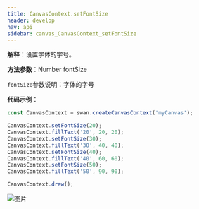 ```yaml
---
title: CanvasContext.setFontSize
header: develop
nav: api
sidebar: canvas_CanvasContext_setFontSize
---
```

 
**解释**：设置字体的字号。

**方法参数**：Number fontSize

`fontSize`参数说明：字体的字号 


**代码示例**：

```js
const CanvasContext = swan.createCanvasContext('myCanvas');

CanvasContext.setFontSize(20);
CanvasContext.fillText('20', 20, 20);
CanvasContext.setFontSize(30);
CanvasContext.fillText('30', 40, 40);
CanvasContext.setFontSize(40);
CanvasContext.fillText('40', 60, 60);
CanvasContext.setFontSize(50);
CanvasContext.fillText('50', 90, 90);

CanvasContext.draw();
```

![图片](../../../../img/api/canvas/font-size.png)